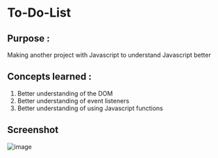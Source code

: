# To-Do-List

## Purpose : 

Making another project with Javascript to understand Javascript better

## Concepts learned :

1. Better understanding of the DOM
2. Better understanding of event listeners
3. Better understanding of using Javascript functions

## Screenshot

![image](https://user-images.githubusercontent.com/72337379/154089044-0b30c63b-f42e-46b6-a19f-51143535591a.png)
